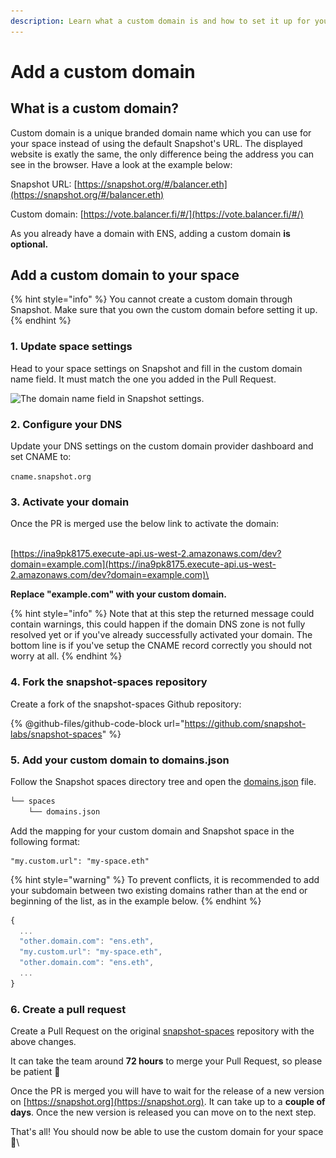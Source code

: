 ```yaml
---
description: Learn what a custom domain is and how to set it up for your space.
---
```


# Add a custom domain

## What is a custom domain?

Custom domain is a unique branded domain name which you can use for your space instead of using the default Snapshot's URL. The displayed website is exatly the same, the only difference being the address you can see in the browser. Have a look at the example below:

Snapshot URL: [https://snapshot.org/#/balancer.eth](https://snapshot.org/#/balancer.eth)

Custom domain: [https://vote.balancer.fi/#/](https://vote.balancer.fi/#/)

As you already have a domain with ENS, adding a custom domain **is optional.**&#x20;

## Add a custom domain to your space

{% hint style="info" %}
You cannot create a custom domain through Snapshot. Make sure that you own the custom domain before setting it up.
{% endhint %}

### 1. Update space settings

Head to your space settings on Snapshot and fill in the custom domain name field. It must match the one you added in the Pull Request.

![The domain name field in Snapshot settings.](<../../.gitbook/assets/Capture d’écran 2020-12-30 à 09.34.49.png>)

### 2. Configure your DNS&#x20;

Update your DNS settings on the custom domain provider dashboard and set CNAME to:

`cname.snapshot.org`

### 3. Activate your domain

Once the PR is merged use the below link to activate the domain:

\
[https://ina9pk8175.execute-api.us-west-2.amazonaws.com/dev?domain=example.com](https://ina9pk8175.execute-api.us-west-2.amazonaws.com/dev?domain=example.com)\


**Replace "example.com" with your custom domain.**&#x20;

{% hint style="info" %}
Note that at this step the returned message could contain warnings, this could happen if the domain DNS zone is not fully resolved yet or if you've already successfully activated your domain. The bottom line is if you've setup the CNAME record correctly you should not worry at all.
{% endhint %}

### 4. Fork the snapshot-spaces repository

Create a fork of the snapshot-spaces Github repository:

{% @github-files/github-code-block url="https://github.com/snapshot-labs/snapshot-spaces" %}

### 5. Add your custom domain to domains.json

Follow the Snapshot spaces directory tree and open the [domains.json](https://github.com/snapshot-labs/snapshot-spaces/blob/master/spaces/domains.json) file.

```bash
└── spaces
    └── domains.json
```

Add the mapping for your custom domain and Snapshot space in the following format:

```
"my.custom.url": "my-space.eth"
```

{% hint style="warning" %}
To prevent conflicts, it is recommended to add your subdomain between two existing domains rather than at the end or beginning of the list, as in the example below.
{% endhint %}

```javascript
{
  ...
  "other.domain.com": "ens.eth",
  "my.custom.url": "my-space.eth",
  "other.domain.com": "ens.eth",
  ...
}
```

### 6. Create a pull request

Create a Pull Request on the original [snapshot-spaces](https://github.com/snapshot-labs/snapshot-spaces/) repository with the above changes.

It can take the team around **72 hours** to merge your Pull Request, so please be patient :pray:

Once the PR is merged you will have to wait for the release of a new version on [https://snapshot.org](https://snapshot.org). It can take up to a **couple of days**. Once the new version is released you can move on to the next step.



That's all! You should now be able to use the custom domain for your space :tada:\
